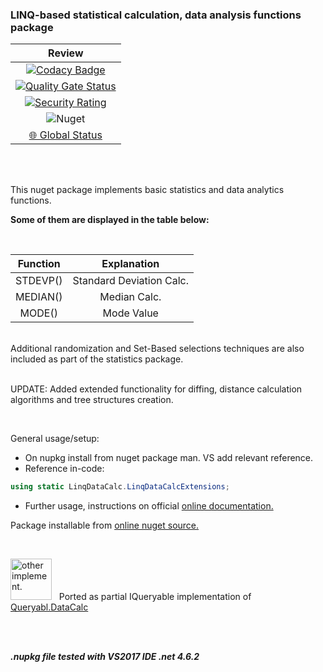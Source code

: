 ### LINQ-based statistical calculation, data analysis functions package

|  Review  |
|:------------:|
[![Codacy Badge](https://app.codacy.com/project/badge/Grade/0ee67475c8df4295bea124f199615af1)](https://www.codacy.com/gh/chrdek/LinqDataCalc/dashboard?utm_source=github.com&amp;utm_medium=referral&amp;utm_content=chrdek/LinqDataCalc&amp;utm_campaign=Badge_Grade) |
| [![Quality Gate Status](https://sonarcloud.io/api/project_badges/measure?project=chrdek_LinqDataCalc&metric=alert_status)](https://sonarcloud.io/summary/new_code?id=chrdek_LinqDataCalc) |
| [![Security Rating](https://sonarcloud.io/api/project_badges/measure?project=chrdek_LinqDataCalc&metric=security_rating)](https://sonarcloud.io/summary/new_code?id=chrdek_LinqDataCalc) |
| ![Nuget](https://img.shields.io/nuget/dt/LinqDataCalc?logo=nuget) |
| [🌐 Global Status](https://status.nuget.org/) |

&nbsp;&nbsp;&nbsp;&nbsp;&nbsp;&nbsp;&nbsp;&nbsp;&nbsp;&nbsp;&nbsp;&nbsp;&nbsp;&nbsp;&nbsp;&nbsp;&nbsp;&nbsp;&nbsp;&nbsp;&nbsp;&nbsp;&nbsp;&nbsp;&nbsp;&nbsp;&nbsp;&nbsp;&nbsp;&nbsp;

<br/>
This nuget package implements basic statistics and data analytics functions. 

__Some of them are displayed in the table below:__
<br/>

<br/>

|  Function  |  Explanation  |
|:------------:|:------------:|
|  STDEVP()    | Standard Deviation Calc.             |
|  MEDIAN()    | Median Calc.              |
|  MODE()      | Mode Value             |

<br/>
Additional randomization and Set-Based selections techniques are also included as part of the statistics package.
<br/>
<br/>

UPDATE: Added extended functionality for diffing, distance calculation algorithms and tree structures creation.

<br/>

General usage/setup:

- On nupkg install from nuget package man. VS add relevant reference.
- Reference in-code: 
```C#
using static LinqDataCalc.LinqDataCalcExtensions;
```
- Further usage, instructions on official [online documentation.](https://chrdek.github.io/docs/LinqDataCalc/LinqDataCalc.html)

Package installable from [online nuget source.](https://www.nuget.org/packages/LinqDataCalc/)

<br/>

 <img src="https://res.cloudinary.com/dmjcetjt8/image/upload/v1701036002/New_tmplt_q6u4g7.png" style="height:66px;" title="other implement."/> &nbsp;&nbsp;Ported as partial IQueryable implementation of <a href="https://github.com/chrdek/QueryablDataCalc">Queryabl.DataCalc</a>

<br/>


<br/>

___.nupkg file tested with VS2017 IDE .net 4.6.2___